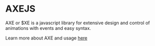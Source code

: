 # AXEJS
AXE or $XE is a javascript library for extensive design and control of animations with events and easy syntax.

Learn more about AXE and usage [here](https://github.com/matnex-mix/AXE.JS/wiki/Introduction)
